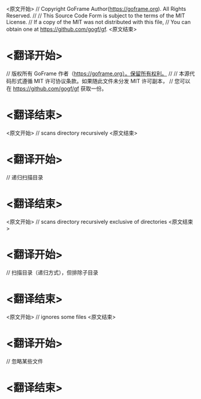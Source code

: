 
<原文开始>
// Copyright GoFrame Author(https://goframe.org). All Rights Reserved.
//
// This Source Code Form is subject to the terms of the MIT License.
// If a copy of the MIT was not distributed with this file,
// You can obtain one at https://github.com/gogf/gf.
<原文结束>

# <翻译开始>
// 版权所有 GoFrame 作者（https://goframe.org）。保留所有权利。
//
// 本源代码形式遵循 MIT 许可协议条款。如果随此文件未分发 MIT 许可副本，
// 您可以在 https://github.com/gogf/gf 获取一份。
# <翻译结束>


<原文开始>
// scans directory recursively
<原文结束>

# <翻译开始>
// 递归扫描目录
# <翻译结束>


<原文开始>
// scans directory recursively exclusive of directories
<原文结束>

# <翻译开始>
// 扫描目录（递归方式），但排除子目录
# <翻译结束>







<原文开始>
// ignores some files
<原文结束>

# <翻译开始>
// 忽略某些文件
# <翻译结束>

